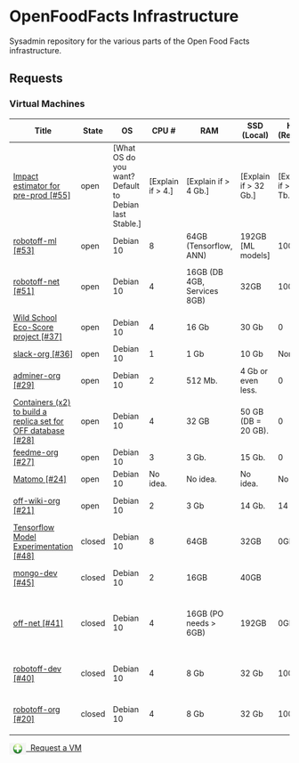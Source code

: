 # OpenFoodFacts Infrastructure
Sysadmin repository for the various parts of the Open Food Facts infrastructure.

## Requests

### Virtual Machines

<!-- VM table -->
|                                                                      Title                                                                      |State |                         OS                          |      CPU #      |            RAM            |     SSD (Local)     |    HDD (Remote)    |                                                Services                                                |
|-------------------------------------------------------------------------------------------------------------------------------------------------|------|-----------------------------------------------------|-----------------|---------------------------|---------------------|--------------------|--------------------------------------------------------------------------------------------------------|
|<a href=https://github.com/openfoodfacts/openfoodfacts-infrastructure/issues/55>Impact estimator for pre-prod [#55]</a>                          |open  |[What OS do you want? Default to Debian last Stable.]|[Explain if > 4.]|[Explain if > 4 Gb.]       |[Explain if > 32 Gb.]|[Explain if > 1 Tb.]|[This is just for information. The machine is provided bare. Example: PostgreSQL, Node.js, Apache, etc.]|
|<a href=https://github.com/openfoodfacts/openfoodfacts-infrastructure/issues/53> robotoff-ml [#53]</a>                                           |open  |Debian 10                                            |8                |64GB (Tensorflow, ANN)     |192GB [ML models]    |100GB               |Tensorflow + ElasticSearch                                                                              |
|<a href=https://github.com/openfoodfacts/openfoodfacts-infrastructure/issues/51> robotoff-net [#51]</a>                                          |open  |Debian 10                                            |4                |16GB (DB 4GB, Services 8GB)|32GB                 |100GB               |Robotoff API + Schedulers + Workers, PostgreSQL DB                                                      |
|<a href=https://github.com/openfoodfacts/openfoodfacts-infrastructure/issues/37> Wild School Eco-Score project [#37]</a>                         |open  |Debian 10                                            |4                |16 Gb                      |30 Gb                |0                   |MongoDB                                                                                                 |
|<a href=https://github.com/openfoodfacts/openfoodfacts-infrastructure/issues/36> slack-org [#36]</a>                                             |open  |Debian 10                                            |1                |1 Gb                       |10 Gb                |None                |Node.js                                                                                                 |
|<a href=https://github.com/openfoodfacts/openfoodfacts-infrastructure/issues/29> adminer-org [#29]</a>                                           |open  |Debian 10                                            |2                |512 Mb.                    |4 Gb or even less.   |0                   |Nginx, PHP, Adminer.                                                                                    |
|<a href=https://github.com/openfoodfacts/openfoodfacts-infrastructure/issues/28>Containers (x2) to build a replica set for OFF database [#28]</a>|open  |Debian 10                                            |4                |32 GB                      |50 GB (DB = 20 GB).  |0                   |Mongodb.                                                                                                |
|<a href=https://github.com/openfoodfacts/openfoodfacts-infrastructure/issues/27> feedme-org [#27]</a>                                            |open  |Debian 10                                            |3                |3 Gb.                      |15 Gb.               |0                   |PostgreSQL, Node.js, Nginx.                                                                             |
|<a href=https://github.com/openfoodfacts/openfoodfacts-infrastructure/issues/24> Matomo [#24]</a>                                                |open  |Debian 10                                            |No idea.         |No idea.                   |No idea.             |No idea.            |LAMP                                                                                                    |
|<a href=https://github.com/openfoodfacts/openfoodfacts-infrastructure/issues/21> off-wiki-org [#21]</a>                                          |open  |Debian 10                                            |2                |3 Gb                       |14 Gb.               |14 Gb               |Apache, PHP, MySQL, Mediawiki.                                                                          |
|<a href=https://github.com/openfoodfacts/openfoodfacts-infrastructure/issues/48> Tensorflow Model Experimentation [#48]</a>                      |closed|Debian 10                                            |8                |64GB                       |32GB                 |0GB                 |Tensorflow experiments                                                                                  |
|<a href=https://github.com/openfoodfacts/openfoodfacts-infrastructure/issues/45> mongo-dev [#45]</a>                                             |closed|Debian 10                                            |2                |16GB                       |40GB                 |                    |MongoDB running in Docker                                                                               |
|<a href=https://github.com/openfoodfacts/openfoodfacts-infrastructure/issues/41> off-net [#41]</a>                                               |closed|Debian 10                                            |4                |16GB (PO needs > 6GB)      |192GB                |0GB                 |ProductOpener frontend + backend, MongoDB, PostgreSQL, Memcached                                        |
|<a href=https://github.com/openfoodfacts/openfoodfacts-infrastructure/issues/40> robotoff-dev [#40]</a>                                          |closed|Debian 10                                            |4                |8 Gb                       |32 Gb                |100 Gb              |robotoff, elastic search, tensorflow, postgresql                                                        |
|<a href=https://github.com/openfoodfacts/openfoodfacts-infrastructure/issues/20> robotoff-org [#20]</a>                                          |closed|Debian 10                                            |4                |8 Gb                       |32 Gb                |100 Gb              |robotoff, elastic search, tensorflow, postgresql                                                        |
<!-- VM table -->

<a href="https://github.com/openfoodfacts/openfoodfacts-infrastructure/issues/new?assignees=cquest&labels=container&template=vm-template.md&title="><img src="./scripts/add.png" style="background: transparent; vertical-align: middle" width="30"/>&nbsp;&nbsp;Request a VM</img></a>

